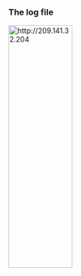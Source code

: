 
### The log file

<img src="https://i.imgur.com/OlKKF60.png" alt="http://209.141.32.204" width="50%" height="35%">
